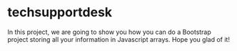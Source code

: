 techsupportdesk
===============
In this project, we are going to show you how you can do a Bootstrap project storing all your information in Javascript arrays. Hope you glad of it!
